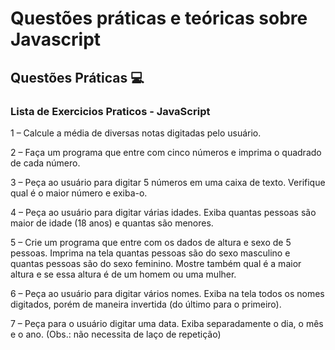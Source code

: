# Questões práticas e teóricas sobre Javascript

## Questões Práticas :computer:

### Lista de Exercicios Praticos - JavaScript

1 – Calcule a média de diversas notas digitadas pelo usuário.

2 – Faça um programa que entre com cinco números e imprima o quadrado de cada
número.

3 – Peça ao usuário para digitar 5 números em uma caixa de texto. Verifique qual é
o maior número e exiba-o.

4 – Peça ao usuário para digitar várias idades. Exiba quantas pessoas são maior de
idade (18 anos) e quantas são menores.

5 – Crie um programa que entre com os dados de altura e sexo de 5 pessoas.
Imprima na tela quantas pessoas são do sexo masculino e quantas pessoas são do
sexo feminino. Mostre também qual é a maior altura e se essa altura é de um
homem ou uma mulher.

6 – Peça ao usuário para digitar vários nomes. Exiba na tela todos os nomes
digitados, porém de maneira invertida (do último para o primeiro).

7 – Peça para o usuário digitar uma data. Exiba separadamente o dia, o mês e o
ano. (Obs.: não necessita de laço de repetição)
